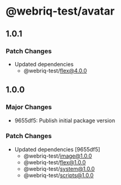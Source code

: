 # @webriq-test/avatar

## 1.0.1

### Patch Changes

- Updated dependencies
  - @webriq-test/flex@4.0.0

## 1.0.0

### Major Changes

- 9655df5: Publish initial package version

### Patch Changes

- Updated dependencies [9655df5]
  - @webriq-test/image@1.0.0
  - @webriq-test/flex@1.0.0
  - @webriq-test/system@1.0.0
  - @webriq-test/scripts@1.0.0
